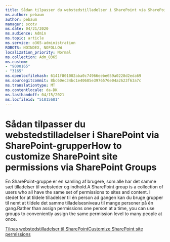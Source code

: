 ```yaml
---
title: Sådan tilpasser du webstedstilladelser i SharePoint via SharePoint-grupper
ms.author: pebaum
author: pebaum
manager: scotv
ms.date: 04/21/2020
ms.audience: Admin
ms.topic: article
ms.service: o365-administration
ROBOTS: NOINDEX, NOFOLLOW
localization_priority: Normal
ms.collection: Adm_O365
ms.custom:
- "9000165"
- "3165"
ms.openlocfilehash: 6141f801002aba0c74966eebe659a0228d2eda69
ms.sourcegitcommit: 8bc60ec34bc1e40685e3976576e04a2623f63a7c
ms.translationtype: MT
ms.contentlocale: da-DK
ms.lasthandoff: 04/15/2021
ms.locfileid: "51815681"
---
```

# <a name="how-to-customize-sharepoint-site-permissions-via-sharepoint-groups"></a><span data-ttu-id="efeae-102">Sådan tilpasser du webstedstilladelser i SharePoint via SharePoint-grupper</span><span class="sxs-lookup"><span data-stu-id="efeae-102">How to customize SharePoint site permissions via SharePoint Groups</span></span> 

<span data-ttu-id="efeae-103">En SharePoint-gruppe er en samling af brugere, som alle har det samme sæt tilladelser til websteder og indhold.</span><span class="sxs-lookup"><span data-stu-id="efeae-103">A SharePoint group is a collection of users who all have the same set of permissions to sites and content.</span></span> <span data-ttu-id="efeae-104">I stedet for at tildele tilladelser til én person ad gangen kan du bruge grupper til nemt at tildele det samme tilladelsesniveau til mange personer på én gang.</span><span class="sxs-lookup"><span data-stu-id="efeae-104">Rather than assign permissions one person at a time, you can use groups to conveniently assign the same permission level to many people at once.</span></span>

[<span data-ttu-id="efeae-105">Tilpas webstedstilladelser til SharePoint</span><span class="sxs-lookup"><span data-stu-id="efeae-105">Customize SharePoint site permissions</span></span>](https://docs.microsoft.com/sharepoint/customize-sharepoint-site-permissions)